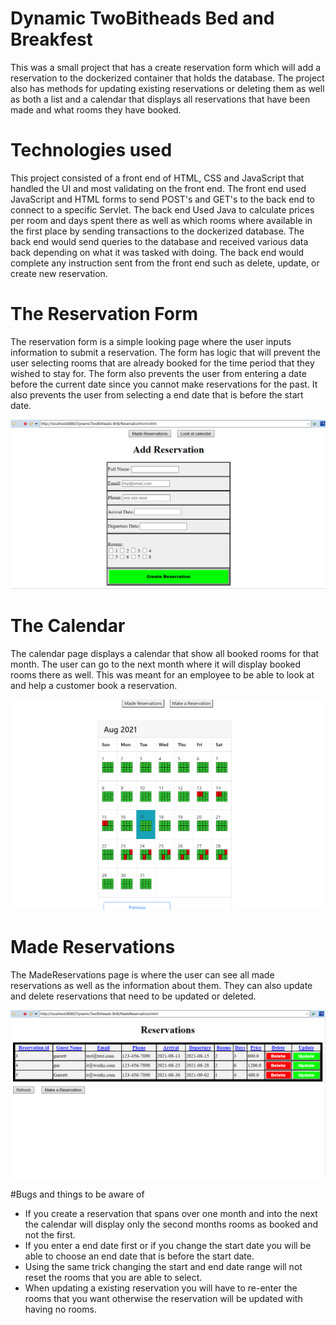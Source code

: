 # Dynamic TwoBitheads Bed and Breakfest 
This was a small project that has a create reservation form which will add a reservation to the dockerized container that holds the database. The project also has methods for updating existing reservations or deleting them as well as both a list and a calendar that displays all reservations that have been made and what rooms they have booked.

# Technologies used
This project consisted of a front end of HTML, CSS and JavaScript that handled the UI and most validating on the front end. The front end used JavaScript and HTML forms to send POST's and GET's to the back end to connect to a specific Servlet. The back end Used Java to calculate prices per room and days spent there as well as which rooms where available in the first place by sending transactions to the dockerized database. The back end would send queries to the database and received various data back depending on what it was tasked with doing. The back end would complete any instruction sent from the front end such as delete, update, or create new reservation.

# The Reservation Form
The reservation form is a simple looking page where the user inputs information to submit a reservation. The form has logic that will prevent the user selecting rooms that are already booked for the time period that they wished to stay for. The form also prevents the user from entering a date before the current date since you cannot make reservations for the past. It also prevents the user from selecting a end date that is before the start date.

![Form for creating a reservation](reservationFormPicture.png)

# The Calendar
The calendar page displays a calendar that show all booked rooms for that month. The user can go to the next month where it will display booked rooms there as well. This was meant for an employee to be able to look at and help a customer book a reservation.

![Calendar that displays booked rooms](CalenderPicture.png)

# Made Reservations
The MadeReservations page is where the user can see all made reservations as well as the information about them. They can also update and delete reservations that need to be updated or deleted.

![List of created reservations](MadeReservationsPicture.png)

#Bugs and things to be aware of
- If you create a reservation that spans over one month and into the next the calendar will display only the second months rooms as booked and not the first.
- If you enter a end date first or if you change the start date you will be able to choose an end date that is before the start date.
- Using the same trick changing the start and end date range will not reset the rooms that you are able to select.
- When updating a existing reservation you will have to re-enter the rooms that you want otherwise the reservation will be updated with having no rooms.